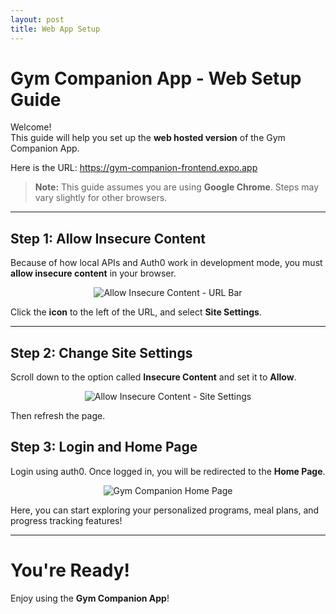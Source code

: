 ```yaml
---
layout: post
title: Web App Setup
---
```


# Gym Companion App - Web Setup Guide

Welcome!  
This guide will help you set up the **web hosted version** of the Gym Companion App.

Here is the URL: https://gym-companion-frontend.expo.app


> **Note:** This guide assumes you are using **Google Chrome**. Steps may vary slightly for other browsers.

---

## Step 1: Allow Insecure Content

Because of how local APIs and Auth0 work in development mode, you must **allow insecure content** in your browser.

<p align="center">
  <img src="{{ site.baseurl }}/images/URL.png" alt="Allow Insecure Content - URL Bar">
</p>

Click the **icon** to the left of the URL, and select **Site Settings**.

---

## Step 2: Change Site Settings

Scroll down to the option called **Insecure Content** and set it to **Allow**.

<p align="center">
  <img src="{{ site.baseurl }}/images/allow.png" alt="Allow Insecure Content - Site Settings">
</p>

Then refresh the page.

## Step 3: Login and Home Page

Login using auth0. Once logged in, you will be redirected to the **Home Page**.

<p align="center">
  <img src="{{ site.baseurl }}/images/homepage.png" alt="Gym Companion Home Page">
</p>

Here, you can start exploring your personalized programs, meal plans, and progress tracking features!

---

# You're Ready!
Enjoy using the **Gym Companion App**!
